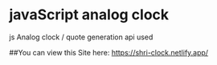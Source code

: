 # javaScript analog clock

js Analog clock / quote generation api used

##You can view this Site here:
https://shri-clock.netlify.app/
